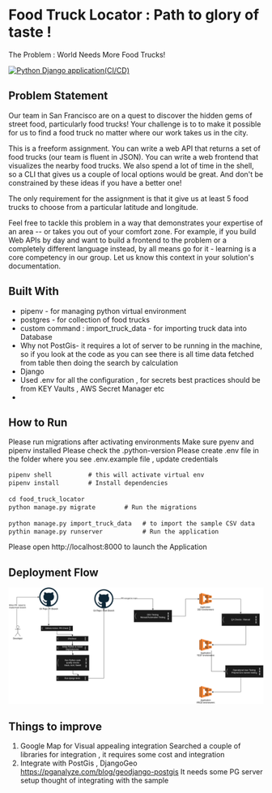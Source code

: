 # Food Truck Locator : Path to glory of taste !
The Problem : World Needs More Food Trucks!

[![Python Django application(CI/CD)](https://github.com/sifykarippery/food-truck-locator/actions/workflows/django-app.yml/badge.svg?branch=main)](https://github.com/sifykarippery/food-truck-locator/actions/workflows/django-app.yml)

## Problem Statement 
Our team in San Francisco are on a quest to discover the hidden gems of street food, particularly food trucks! Your challenge is to to make it possible for us to find a food truck no matter where our work takes us in the city.

This is a freeform assignment. You can write a web API that returns a set of food trucks (our team is fluent in JSON). You can write a web frontend that visualizes the nearby food trucks. We also spend a lot of time in the shell, so a CLI that gives us a couple of local options would be great. And don't be constrained by these ideas if you have a better one!

The only requirement for the assignment is that it give us at least 5 food trucks to choose from a particular latitude and longitude.

Feel free to tackle this problem in a way that demonstrates your expertise of an area -- or takes you out of your comfort zone. For example, if you build Web APIs by day and want to build a frontend to the problem or a completely different language instead, by all means go for it - learning is a core competency in our group. Let us know this context in your solution's documentation.


## Built With

- pipenv  - for managing python virtual environment
- postgres - for collection of food trucks
- custom command : import_truck_data -  for importing truck data into Database
- Why not PostGis-  it requires a lot of server to be running in the machine, so if you look at the code as you can see there is all time data fetched from table then doing the search by calculation
- Django
- Used .env for all the configuration  , for secrets best practices should be from KEY Vaults , AWS Secret Manager etc
- 
## How to Run

Please run migrations after activating environments
Make sure pyenv and pipenv installed 
Please check the .python-version
Please create .env file in the folder where you see .env.example file , update credentials

```
pipenv shell          # this will activate virtual env
pipenv install        # Install dependencies

cd food_truck_locator
python manage.py migrate        # Run the migrations

python manage.py import_truck_data   # to import the sample CSV data
pythin manage.py runserver           # Run the application

```
Please open http://localhost:8000 to launch the Application

## Deployment Flow

![Deployment Flow + Code Flow](docs/food-truck-ci-cd-flow.drawio.png "Deployment Flow")


## Things to improve

1. Google Map for Visual appealing integration 
    Searched a couple of libraries for integration , it requires some cost and integration
2. Integrate with PostGis , DjangoGeo  
    https://pganalyze.com/blog/geodjango-postgis
    It needs some PG server setup thought of integrating with the sample



